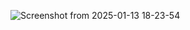 ![Screenshot from 2025-01-13 18-23-54](https://github.com/user-attachments/assets/c9e62073-fb3d-407a-8834-4db307d0d7a8)
